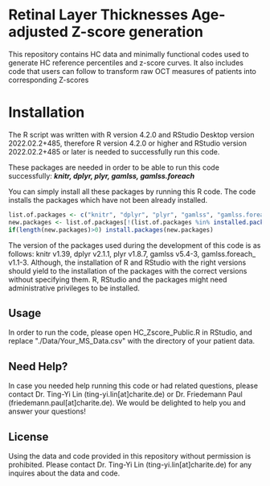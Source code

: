 # Retinal Layer Thicknesses Age-adjusted Z-score generation
This repository contains HC data and minimally functional codes used to generate HC reference percentiles and z-score curves. It also includes code that users can follow to transform raw OCT measures of patients into corresponding Z-scores

# Installation
The R script was written with R version 4.2.0 and RStudio Desktop version 2022.02.2+485, therefore R version 4.2.0 or higher and RStudio version 2022.02.2+485 or later is needed to successfully run this code.

These packages are needed in order to be able to run this code successfully: **_knitr, dplyr, plyr, gamlss, gamlss.foreach_**

You can simply install all these packages by running this R code. The code installs the packages which have not been already installed.
```r
list.of.packages <- c("knitr", "dplyr", "plyr", "gamlss", "gamlss.foreach")
new.packages <- list.of.packages[!(list.of.packages %in% installed.packages()[,"Package"])]
if(length(new.packages)>0) install.packages(new.packages)
```
The version of the packages used during the development of this code is as follows: knitr v1.39, dplyr v2.1.1, plyr v1.8.7, gamlss v5.4-3, gamlss.foreach_ v1.1-3. Although, the installation of R and RStudio with the right versions should yield to the installation of the packages with the correct versions without specifying them. R, RStudio and the packages might need administrative privileges to be installed.

## Usage
In order to run the code, please open HC_Zscore_Public.R in RStudio, and replace "./Data/Your_MS_Data.csv" with the directory of your patient data.

## Need Help?
In case you needed help running this code or had related questions, please contact Dr. Ting-Yi Lin (ting-yi.lin[at]charite.de) or Dr. Friedemann Paul (friedemann.paul[at]charite.de). We would be delighted to help you and answer your questions!

## License
Using the data and code provided in this repository without permission is prohibited. Please contact Dr. Ting-Yi Lin (ting-yi.lin[at]charite.de) for any inquires about the data and code.
